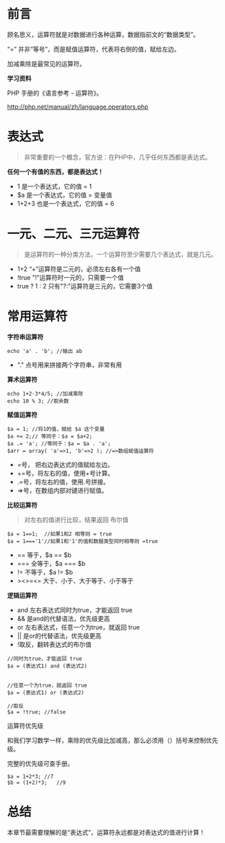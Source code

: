 # 前言

顾名思义，运算符就是对数据进行各种运算，数据指前文的“数据类型”。

“=” 并非“等号”，而是赋值运算符，代表将右侧的值，赋给左边。

加减乘除是最常见的运算符。

**学习资料**

PHP 手册的《语言参考 - 运算符》。

http://php.net/manual/zh/language.operators.php

# 表达式

> 非常重要的一个概念，官方说：在PHP中，几乎任何东西都是表达式。

**任何一个有值的东西，都是表达式！**

- 1 是一个表达式，它的值 = 1
- $a 是一个表达式，它的值 =  变量值
- 1+2+3 也是一个表达式，它的值 = 6

# 一元、二元、三元运算符

> 是运算符的一种分类方法，一个运算符至少需要几个表达式，就是几元。

- 1+2 “+”运算符是二元的，必须左右各有一个值
- !true "!"运算符时一元的，只需要一个值
- true ? 1 : 2 只有"?:"运算符是三元的，它需要3个值

# 常用运算符

**字符串运算符**

```
echo 'a' . 'b'; //输出 ab
```
- "." 点号用来拼接两个字符串，非常有用

**算术运算符**

```
echo 1+2-3*4/5; //加减乘除
echo 10 % 3; //取余数
```

**赋值运算符**

```
$a = 1; //将1的值，赋给 $a 这个变量
$a += 2;// 等同于：$a = $a+2;
$a .= 'a'; //等同于：$a = $a . 'a';
$arr = array( 'a'=>1, 'b'=>2 ); //=>数组赋值运算符
```

- =号， 把右边表达式的值赋给左边。
- +=号，将左右的值，使用+号计算。
- .=号，将左右的值，使用.号拼接。
- =>号，在数组内部对键进行赋值。

**比较运算符**

> 对左右的值进行比较，结果返回 布尔值

```
$a = 1==1;  //如果1和2 相等则 = true
$a = 1==='1'//如果1和'1'的值和数据类型同时相等则 =true
```

- == 等于，$a == $b 
- === 全等于，$a === $b 
- != 不等于，$a != $b
- \><>=<= 大于、小于、大于等于、小于等于

**逻辑运算符**

- and 左右表达式同时为true，才能返回 true
- && 是and的代替语法，优先级更高
- or 左右表达式，任意一个为true，就返回 true
- || 是or的代替语法，优先级更高
- !取反，翻转表达式的布尔值

```
//同时为true，才能返回 true
$a = (表达式1) and (表达式2)


//任意一个为true，就返回 true
$a = (表达式1) or (表达式2)

//取反
$a = !true; //false
```

运算符优先级

和我们学习数学一样，乘除的优先级比加减高，那么必须用（）括号来控制优先级。

完整的优先级可查手册。

```
$a = 1+2*3; //7
$b = (1+2)*3;   //9
```

# 总结

本章节最需要理解的是“表达式”，运算符永远都是对表达式的值进行计算！
